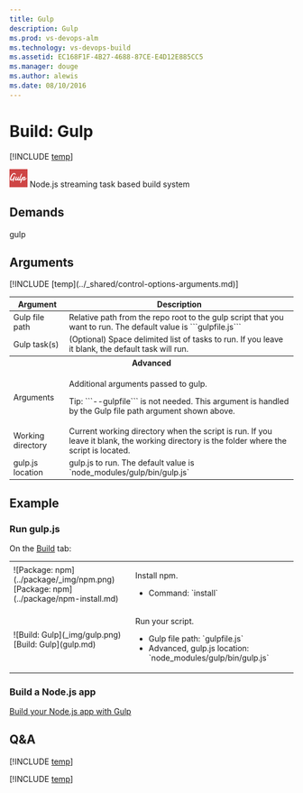 ```yaml
---
title: Gulp
description: Gulp
ms.prod: vs-devops-alm
ms.technology: vs-devops-build
ms.assetid: EC168F1F-4B27-4688-87CE-E4D12E885CC5
ms.manager: douge
ms.author: alewis
ms.date: 08/10/2016
---
```


# Build: Gulp

[!INCLUDE [temp](../../_shared/version-tfs-2015-rtm.md)]

![](_img/gulp.png) Node.js streaming task based build system

## Demands

gulp

## Arguments

<table>
<thead>
<tr>
<th>Argument</th>
<th>Description</th>
</tr>
</thead>
<tr>
<td>Gulp file path</td>
<td>Relative path from the repo root to the gulp script that you want to run. The default value is ```gulpfile.js```
</td>
</tr>
<tr>
<td>Gulp task(s)</td>
<td>(Optional) Space delimited list of tasks to run.  If you leave it blank, the default task will run.</td>
</tr>
<tr>
<th style="text-align: center" colspan="2">Advanced</th>
</tr>
<tr>
<td>Arguments</td>
<td><p>Additional arguments passed to gulp.</p>
<p>Tip: ```--gulpfile``` is not needed. This argument is handled by the Gulp file path argument shown above.</p>
</td>
</tr>
<tr>
<td>Working directory</td>
<td>Current working directory when the script is run.  If you leave it blank, the working directory is the folder where the script is located.</td>
</tr>
<tr>
<td>gulp.js location</td>
<td>gulp.js to run.  The default value is `node_modules/gulp/bin/gulp.js`</td>
</tr>
[!INCLUDE [temp](../_shared/control-options-arguments.md)]
</table>

## Example

### Run gulp.js

On the [Build](../../define/build.md) tab:

<table>
<tr>
<td>![Package: npm](../package/_img/npm.png)<br/>[Package: npm](../package/npm-install.md)</td>
<td>
<p>Install npm.</p>
<ul>
<li>Command: `install`</li>
</ul>
</td>
</tr>
<tr>
<td>![Build: Gulp](_img/gulp.png)<br/>[Build: Gulp](gulp.md)</td>
<td>
<p>Run your script.</p>
<ul>
<li>Gulp file path: `gulpfile.js`</li>
<li>Advanced, gulp.js location: `node_modules/gulp/bin/gulp.js`</li>
</ul>
</td>
</tr>
</table>


### Build a Node.js app

[Build your Node.js app with Gulp](../../apps/nodejs/nodejs-to-azure.md)

## Q&A
<!-- BEGINSECTION class="md-qanda" -->

[!INCLUDE [temp](../../_shared/qa-agents.md)]

[!INCLUDE [temp](../../_shared/qa-versions.md)]

<!-- ENDSECTION -->

